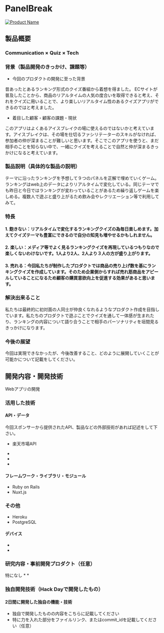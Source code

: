 # PanelBreak

[![Product Name](image.png)](https://www.youtube.com/watch?v=G5rULR53uMk)

## 製品概要
### Communication × Quiz × Tech

### 背景（製品開発のきっかけ、課題等）
- 今回のプロダクトの開発に至った背景

昔あったとあるランキング形式のクイズ番組から着想を得ました。
ECサイトが普及したことから、商品のリアルタイムの人気の度合いを取得できると考え、それをクイズに用いることで、より楽しいリアルタイム性のあるクイズアプリができるのではと考えました。

- 着目した顧客・顧客の課題・現状

このアプリはよくあるアイスブレイクの場に使えるのではないかと考えています。アイスブレイクは、その場を仕切るファシリテーターのスキルがなければ、参加者の仲が深まることが難しいと思います。そこでこのアプリを使うと、まだ相手のことを知らない中で、一緒にクイズを考えることで自然と仲が深まるきっかけになると考えています。

### 製品説明（具体的な製品の説明）
テーマに沿ったランキングを予想して９つのパネルを正解で埋めていくゲーム。ランキングはweb上のデータによりリアルタイムで変化している。同じテーマでも昨日と今日ではランキングが変わっていることがあるため繰り返しゲームを楽しめる。複数人で遊ぶと盛り上がるため飲み会やレクリエーション等で利用してみて。
### 特長

#### 1. 飽きない：リアルタイムで変化するランキングクイズの為毎日楽しめます。加えてクイズテーマも豊富にできるので自分の知見も増やせるかもしれません。

#### 2. 楽しい：メディア等でよく見るランキングクイズを再現しているつもりなので楽しくないわけないです。1人より2人、2人より３人の方が盛り上がります。

#### 3. 売れる：今回私たちが制作したプロダクトでは商品の売り上げ数を基にランキングクイズを作成しています。そのため企業側からすれば売れ筋商品をアピールしていることになるため顧客の購買意欲向上を促進する効果があると思います。

### 解決出来ること
私たちは最終的に初対面の人同士が仲良くなれるようなプロダクト作成を目指しています。私たちのプロダクトで遊ぶことでクイズを通して一体感が生まれたり、ランキングの内容について語り合うことで相手のパーソナリティを垣間見るきっかけになります。
### 今後の展望
今回は実現できなかったが、今後改善すること、どのように展開していくことが可能かについて記載をしてください。


## 開発内容・開発技術
Webアプリの開発

### 活用した技術

#### API・データ
今回スポンサーから提供されたAPI、製品などの外部技術があれば記述をして下さい。
- 楽天市場API
* 
* 
* 

#### フレームワーク・ライブラリ・モジュール
* Ruby on Rails
* Nuxt.js

### その他
* Heroku
* PostgreSQL

#### デバイス
* 
* 

### 研究内容・事前開発プロダクト（任意）
特になし
* 
* 


### 独自開発技術（Hack Dayで開発したもの）
#### 2日間に開発した独自の機能・技術
* 独自で開発したものの内容をこちらに記載してください
* 特に力を入れた部分をファイルリンク、またはcommit_idを記載してください（任意）
